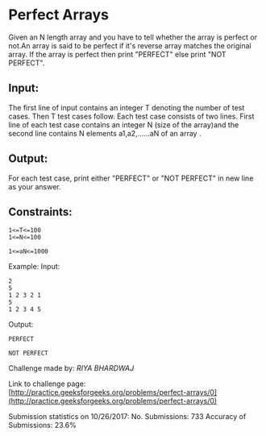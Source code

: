 	
# Perfect Arrays

Given an N length array and you have to tell whether the array is perfect or not.An array is said to be perfect if it's reverse array matches the original array. If the array is perfect then print "PERFECT" else print "NOT PERFECT".

## Input:

The first line of input contains an integer T denoting the number of test cases. Then T test cases follow. Each test case consists of two lines. First line of each test case contains an integer N (size of the array)and the second line contains N elements a1,a2,......aN of an array .

## Output:
For each test case, print either "PERFECT" or "NOT PERFECT" in new line as your answer.

## Constraints:
```
1<=T<=100
1<=N<=100

1<=aN<=1000
```
Example:
Input:
```
2
5
1 2 3 2 1
5
1 2 3 4 5
```
Output:
```
PERFECT

NOT PERFECT
```

Challenge made by: _RIYA BHARDWAJ_

Link to challenge page: 
[http://practice.geeksforgeeks.org/problems/perfect-arrays/0](http://practice.geeksforgeeks.org/problems/perfect-arrays/0)

Submission statistics on 10/26/2017:
No. Submissions: 733 
Accuracy of Submissions: 23.6%



